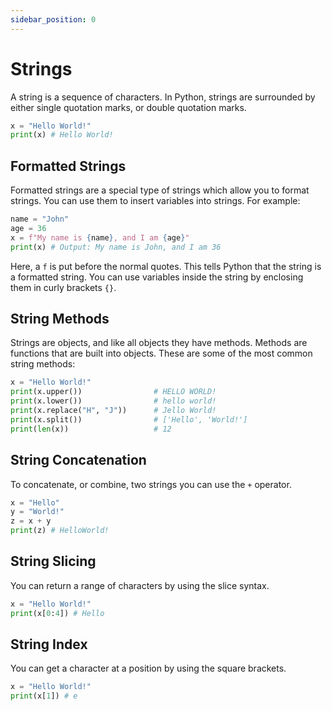 ```yaml
---
sidebar_position: 0
---
```


# Strings

A string is a sequence of characters. In Python, strings are surrounded by either single quotation marks, or double quotation marks.

```python
x = "Hello World!"
print(x) # Hello World!
```

## Formatted Strings

Formatted strings are a special type of strings which allow you to format strings. You can use them to insert variables into strings. For example:

```python
name = "John"
age = 36
x = f"My name is {name}, and I am {age}"
print(x) # Output: My name is John, and I am 36
```

Here, a `f` is put before the normal quotes. This tells Python that the string is a formatted string. You can use variables inside the string by enclosing them in curly brackets `{}`.


## String Methods

Strings are objects, and like all objects they have methods. Methods are functions that are built into objects.
These are some of the most common string methods:

```python
x = "Hello World!"
print(x.upper())                # HELLO WORLD!
print(x.lower())                # hello world!
print(x.replace("H", "J"))      # Jello World!
print(x.split())                # ['Hello', 'World!']
print(len(x))                   # 12
```

## String Concatenation

To concatenate, or combine, two strings you can use the `+` operator.

```python
x = "Hello"
y = "World!"
z = x + y
print(z) # HelloWorld!
```

## String Slicing

You can return a range of characters by using the slice syntax.

```python
x = "Hello World!"
print(x[0:4]) # Hello
```

## String Index

You can get a character at a position by using the square brackets.

```python
x = "Hello World!"
print(x[1]) # e
```

